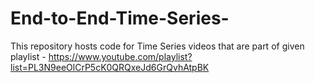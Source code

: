 # End-to-End-Time-Series-
This repository hosts code for Time Series videos that are part of given playlist - https://www.youtube.com/playlist?list=PL3N9eeOlCrP5cK0QRQxeJd6GrQvhAtpBK

